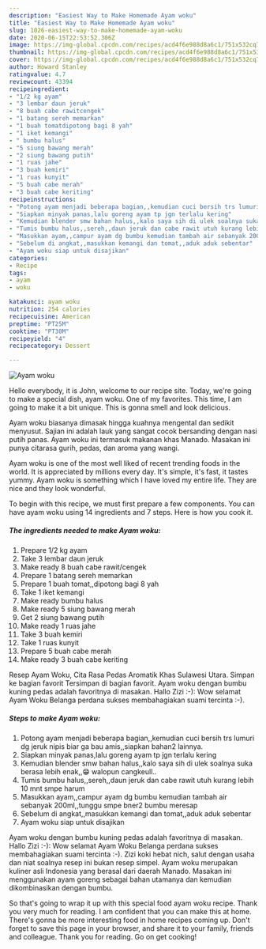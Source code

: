 ```yaml
---
description: "Easiest Way to Make Homemade Ayam woku"
title: "Easiest Way to Make Homemade Ayam woku"
slug: 1026-easiest-way-to-make-homemade-ayam-woku
date: 2020-06-15T22:53:52.306Z
image: https://img-global.cpcdn.com/recipes/acd4f6e988d8a6c1/751x532cq70/ayam-woku-foto-resep-utama.jpg
thumbnail: https://img-global.cpcdn.com/recipes/acd4f6e988d8a6c1/751x532cq70/ayam-woku-foto-resep-utama.jpg
cover: https://img-global.cpcdn.com/recipes/acd4f6e988d8a6c1/751x532cq70/ayam-woku-foto-resep-utama.jpg
author: Howard Stanley
ratingvalue: 4.7
reviewcount: 43394
recipeingredient:
- "1/2 kg ayam"
- "3 lembar daun jeruk"
- "8 buah cabe rawitcengek"
- "1 batang sereh memarkan"
- "1 buah tomatdipotong bagi 8 yah"
- "1 iket kemangi"
- " bumbu halus"
- "5 siung bawang merah"
- "2 siung bawang putih"
- "1 ruas jahe"
- "3 buah kemiri"
- "1 ruas kunyit"
- "5 buah cabe merah"
- "3 buah cabe keriting"
recipeinstructions:
- "Potong ayam menjadi beberapa bagian,,kemudian cuci bersih trs lumuri dg jeruk nipis biar ga bau amis,,siapkan bahan2 lainnya."
- "Siapkan minyak panas,lalu goreng ayam tp jgn terlalu kering"
- "Kemudian blender smw bahan halus,,kalo saya sih di ulek soalnya suka berasa lebih enak,,😁 walopun cangkeull.."
- "Tumis bumbu halus,,sereh,,daun jeruk dan cabe rawit utuh kurang lebih 10 mnt smpe harum"
- "Masukkan ayam,,campur ayam dg bumbu kemudian tambah air sebanyak 200ml,,tunggu smpe bner2 bumbu meresap"
- "Sebelum di angkat,,masukkan kemangi dan tomat,,aduk aduk sebentar"
- "Ayam woku siap untuk disajikan"
categories:
- Recipe
tags:
- ayam
- woku

katakunci: ayam woku 
nutrition: 254 calories
recipecuisine: American
preptime: "PT25M"
cooktime: "PT30M"
recipeyield: "4"
recipecategory: Dessert

---
```



![Ayam woku](https://img-global.cpcdn.com/recipes/acd4f6e988d8a6c1/751x532cq70/ayam-woku-foto-resep-utama.jpg)

Hello everybody, it is John, welcome to our recipe site. Today, we're going to make a special dish, ayam woku. One of my favorites. This time, I am going to make it a bit unique. This is gonna smell and look delicious.

Ayam woku biasanya dimasak hingga kuahnya mengental dan sedikit menyusut. Sajian ini adalah lauk yang sangat cocok bersanding dengan nasi putih panas. Ayam woku ini termasuk makanan khas Manado. Masakan ini punya citarasa gurih, pedas, dan aroma yang wangi.

Ayam woku is one of the most well liked of recent trending foods in the world. It is appreciated by millions every day. It's simple, it's fast, it tastes yummy. Ayam woku is something which I have loved my entire life. They are nice and they look wonderful.


To begin with this recipe, we must first prepare a few components. You can have ayam woku using 14 ingredients and 7 steps. Here is how you cook it.

<!--inarticleads1-->

##### The ingredients needed to make Ayam woku:

1. Prepare 1/2 kg ayam
1. Take 3 lembar daun jeruk
1. Make ready 8 buah cabe rawit/cengek
1. Prepare 1 batang sereh memarkan
1. Prepare 1 buah tomat,,dipotong bagi 8 yah
1. Take 1 iket kemangi
1. Make ready  bumbu halus
1. Make ready 5 siung bawang merah
1. Get 2 siung bawang putih
1. Make ready 1 ruas jahe
1. Take 3 buah kemiri
1. Take 1 ruas kunyit
1. Prepare 5 buah cabe merah
1. Make ready 3 buah cabe keriting


Resep Ayam Woku, Cita Rasa Pedas Aromatik Khas Sulawesi Utara. Simpan ke bagian favorit Tersimpan di bagian favorit. Ayam woku dengan bumbu kuning pedas adalah favoritnya di masakan. Hallo Zizi :-): Wow selamat Ayam Woku Belanga perdana sukses membahagiakan suami tercinta :-). 

<!--inarticleads2-->

##### Steps to make Ayam woku:

1. Potong ayam menjadi beberapa bagian,,kemudian cuci bersih trs lumuri dg jeruk nipis biar ga bau amis,,siapkan bahan2 lainnya.
1. Siapkan minyak panas,lalu goreng ayam tp jgn terlalu kering
1. Kemudian blender smw bahan halus,,kalo saya sih di ulek soalnya suka berasa lebih enak,,😁 walopun cangkeull..
1. Tumis bumbu halus,,sereh,,daun jeruk dan cabe rawit utuh kurang lebih 10 mnt smpe harum
1. Masukkan ayam,,campur ayam dg bumbu kemudian tambah air sebanyak 200ml,,tunggu smpe bner2 bumbu meresap
1. Sebelum di angkat,,masukkan kemangi dan tomat,,aduk aduk sebentar
1. Ayam woku siap untuk disajikan


Ayam woku dengan bumbu kuning pedas adalah favoritnya di masakan. Hallo Zizi :-): Wow selamat Ayam Woku Belanga perdana sukses membahagiakan suami tercinta :-). Zizi koki hebat nich, salut dengan usaha dan niat soalnya resep ini bukan resep simpel. Ayam woku merupakan kuliner asli Indonesia yang berasal dari daerah Manado. Masakan ini menggunakan ayam goreng sebagai bahan utamanya dan kemudian dikombinasikan dengan bumbu. 

So that's going to wrap it up with this special food ayam woku recipe. Thank you very much for reading. I am confident that you can make this at home. There's gonna be more interesting food in home recipes coming up. Don't forget to save this page in your browser, and share it to your family, friends and colleague. Thank you for reading. Go on get cooking!

